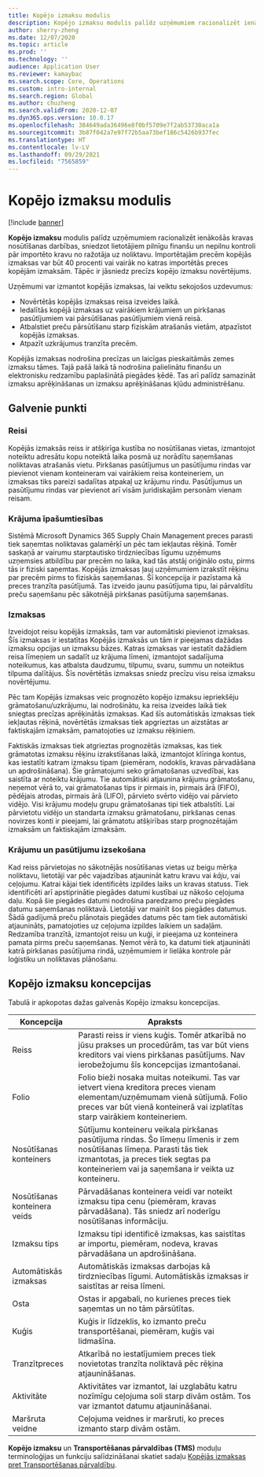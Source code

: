 ```yaml
---
title: Kopējo izmaksu modulis
description: Kopējo izmaksu modulis palīdz uzņēmumiem racionalizēt ienākošās kravas nosūtīšanas darbības, sniedzot lietotājiem pilnīgu finanšu un nepilnu kontroli pār importēto kravu no ražotāja uz noliktavu.
author: sherry-zheng
ms.date: 12/07/2020
ms.topic: article
ms.prod: ''
ms.technology: ''
audience: Application User
ms.reviewer: kamaybac
ms.search.scope: Core, Operations
ms.custom: intro-internal
ms.search.region: Global
ms.author: chuzheng
ms.search.validFrom: 2020-12-07
ms.dyn365.ops.version: 10.0.17
ms.openlocfilehash: 384649ada36496e8f0bf5709e7f2ab53730aca1a
ms.sourcegitcommit: 3b87f042a7e97f72b5aa73bef186c5426b937fec
ms.translationtype: HT
ms.contentlocale: lv-LV
ms.lasthandoff: 09/29/2021
ms.locfileid: "7565859"
---
```

# <a name="landed-cost-module"></a>Kopējo izmaksu modulis

[!include [banner](../../includes/banner.md)]

**Kopējo izmaksu** modulis palīdz uzņēmumiem racionalizēt ienākošās kravas nosūtīšanas darbības, sniedzot lietotājiem pilnīgu finanšu un nepilnu kontroli pār importēto kravu no ražotāja uz noliktavu. Importētajām precēm kopējās izmaksas var būt 40 procenti vai vairāk no katras importētās preces kopējām izmaksām. Tāpēc ir jāsniedz precīzs kopējo izmaksu novērtējums.

Uzņēmumi var izmantot kopējās izmaksas, lai veiktu sekojošos uzdevumus:

- Novērtētās kopējās izmaksas reisa izveides laikā.
- Iedalītās kopējā izmaksas uz vairākiem krājumiem un pirkšanas pasūtījumiem vai pārsūtīšanas pasūtījumiem vienā reisā.
- Atbalstiet preču pārsūtīšanu starp fiziskām atrašanās vietām, atpazīstot kopējās izmaksas.
- Atpazīt uzkrājumus tranzīta precēm.

Kopējās izmaksas nodrošina precīzas un laicīgas pieskaitāmās zemes izmaksu tāmes. Tajā pašā laikā tā nodrošina palielinātu finanšu un elektronisku redzamību paplašinātā piegādes ķēdē. Tas arī palīdz samazināt izmaksu aprēķināšanas un izmaksu aprēķināšanas kļūdu administrēšanu.

## <a name="highlights"></a>Galvenie punkti

### <a name="voyages"></a>Reisi

Kopējās izmaksās reiss ir atšķirīga kustība no nosūtīšanas vietas, izmantojot noteiktu adresātu kopu noteiktā laika posmā uz norādītu saņemšanas noliktavas atrašanās vietu. Pirkšanas pasūtījumus un pasūtījumu rindas var pievienot vienam konteineram vai vairākiem reisa konteineriem, un izmaksas tiks pareizi sadalītas atpakaļ uz krājumu rindu. Pasūtījumus un pasūtījumu rindas var pievienot arī visām juridiskajām personām vienam reisam.

### <a name="item-ownership"></a>Krājuma īpašumtiesības

Sistēmā Microsoft Dynamics 365 Supply Chain Management preces parasti tiek saņemtas noliktavas galamērķī un pēc tam iekļautas rēķinā. Tomēr saskaņā ar vairumu starptautisko tirdzniecības līgumu uzņēmums uzņemsies atbildību par precēm no laika, kad tās atstāj oriģinālo ostu, pirms tās ir fiziski saņemtas. Kopējās izmaksas ļauj uzņēmumiem izrakstīt rēķinu par precēm pirms to fiziskās saņemšanas. Šī koncepcija ir pazīstama kā preces tranzīta pasūtījumā. Tas izveido jaunu pasūtījuma tipu, lai pārvaldītu preču saņemšanu pēc sākotnējā pirkšanas pasūtījuma saņemšanas.

### <a name="costs"></a>Izmaksas

Izveidojot reisu kopējās izmaksās, tam var automātiski pievienot izmaksas. Šīs izmaksas ir iestatītas Kopējās izmaksās un tām ir pieejamas dažādas izmaksu opcijas un izmaksu bāzes. Katras izmaksas var iestatīt dažādiem reisa līmeņiem un sadalīt uz krājuma līmeni, izmantojot sadalījuma noteikumus, kas atbalsta daudzumu, tilpumu, svaru, summu un noteiktus tilpuma dalītājus. Šīs novērtētās izmaksas sniedz precīzu visu reisa izmaksu novērtējumu.

Pēc tam Kopējās izmaksas veic prognozēto kopējo izmaksu iepriekšēju grāmatošanu/uzkrājumu, lai nodrošinātu, ka reisa izveides laikā tiek sniegtas precīzas aprēķinātās izmaksas. Kad šīs automātiskās izmaksas tiek iekļautas rēķinā, novērtētās izmaksas tiek apgrieztas un aizstātas ar faktiskajām izmaksām, pamatojoties uz izmaksu rēķiniem.

Faktiskās izmaksas tiek atgrieztas prognozētās izmaksas, kas tiek grāmatotas izmaksu rēķinu izrakstīšanas laikā, izmantojot klīringa kontus, kas iestatīti katram izmaksu tipam (piemēram, nodoklis, kravas pārvadāšana un apdrošināšana). Šie grāmatojumi seko grāmatošanas uzvedībai, kas saistīta ar noteiktu krājumu. Tie automātiski atjaunina krājumu grāmatošanu, neņemot vērā to, vai grāmatošanas tips ir pirmais in, pirmais ārā (FIFO), pēdējais atrodas, pirmais ārā (LIFO), pārvieto svērto vidējo vai pārvieto vidējo. Visi krājumu modeļu grupu grāmatošanas tipi tiek atbalstīti. Lai pārvietotu vidējo un standarta izmaksu grāmatošanu, pirkšanas cenas novirzes konti ir pieejami, lai grāmatotu atšķirības starp prognozētajām izmaksām un faktiskajām izmaksām.

### <a name="item-and-order-tracking"></a>Krājumu un pasūtījumu izsekošana

Kad reiss pārvietojas no sākotnējās nosūtīšanas vietas uz beigu mērķa noliktavu, lietotāji var pēc vajadzības atjaunināt katru kravu vai *kāju*, vai ceļojumu. Katrai kājai tiek identificēts izpildes laiks un kravas statuss. Tiek identificēti arī apstiprinātie piegādes datumi kustībai uz nākošo ceļojuma daļu. Kopā šie piegādes datumi nodrošina paredzamo preču piegādes datumu saņemšanas noliktavā. Lietotāji var mainīt šos piegādes datumus. Šādā gadījumā preču plānotais piegādes datums pēc tam tiek automātiski atjaunināts, pamatojoties uz ceļojuma izpildes laikiem un sadaļām. Redzamība tranzītā, izmantojot reisu un kuģi, ir pieejama uz konteinera pamata pirms preču saņemšanas. Ņemot vērā to, ka datumi tiek atjaunināti katrā pirkšanas pasūtījuma rindā, uzņēmumiem ir lielāka kontrole pār loģistiku un noliktavas plānošanu.

## <a name="landed-cost-concepts"></a>Kopējo izmaksu koncepcijas

Tabulā ir apkopotas dažas galvenās Kopējo izmaksu koncepcijas.

| Koncepcija | Apraksts |
|---|---|
| Reiss | Parasti reiss ir viens kuģis. Tomēr atkarībā no jūsu prakses un procedūrām, tas var būt viens kreditors vai viens pirkšanas pasūtījums. Nav ierobežojumu šīs koncepcijas izmantošanai. |
| Folio | Folio bieži nosaka muitas noteikumi. Tas var ietvert viena kreditora preces vienam elementam/uzņēmumam vienā sūtījumā. Folio preces var būt vienā konteinerā vai izplatītas starp vairākiem konteineriem. |
| Nosūtīšanas konteiners | Sūtījumu konteineru veikala pirkšanas pasūtījuma rindas. Šo līmeņu līmenis ir zem nosūtīšanas līmeņa. Parasti tās tiek izmantotas, ja preces tiek segtas pa konteineriem vai ja saņemšana ir veikta uz konteineru. |
| Nosūtīšanas konteinera veids | Pārvadāšanas konteinera veidi var noteikt izmaksu tipa cenu (piemēram, kravas pārvadāšana). Tās sniedz arī noderīgu nosūtīšanas informāciju. |
| Izmaksu tips | Izmaksu tipi identificē izmaksas, kas saistītas ar importu, piemēram, nodeva, kravas pārvadāšana un apdrošināšana. |
| Automātiskās izmaksas | Automātiskās izmaksas darbojas kā tirdzniecības līgumi. Automātiskās izmaksas ir saistītas ar reisa līmeni. |
| Osta | Ostas ir apgabali, no kurienes preces tiek saņemtas un no tām pārsūtītas. |
| Kuģis | Kuģis ir līdzeklis, ko izmanto preču transportēšanai, piemēram, kuģis vai lidmašīna. |
| Tranzītpreces | Atkarībā no iestatījumiem preces tiek novietotas tranzīta noliktavā pēc rēķina atjaunināšanas. |
| Aktivitāte | Aktivitātes var izmantot, lai uzglabātu katru nozīmīgu ceļojuma soli starp divām ostām. Tos var izmantot datumu atjaunināšanai. |
| Maršruta veidne | Ceļojuma veidnes ir maršruti, ko preces izmanto starp divām ostām. |

**Kopējo izmaksu** un **Transportēšanas pārvaldības (TMS)** moduļu terminoloģijas un funkciju salīdzināšanai skatiet sadaļu [Kopējās izmaksas pret Transportēšanas pārvaldību](landed-cost-vs-tms.md).
